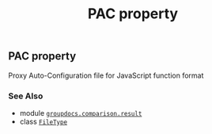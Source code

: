 ﻿---
title: PAC property
second_title: GroupDocs.Comparison for Python via .NET API References
description: 
type: docs
url: /python-net/groupdocs.comparison.result/filetype/pac/
is_root: false
weight: 970
---

## PAC property


Proxy Auto-Configuration file for JavaScript function format

### See Also
* module [`groupdocs.comparison.result`](../../)
* class [`FileType`](/comparison/python-net/groupdocs.comparison.result/filetype)

